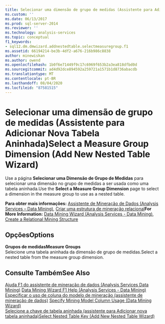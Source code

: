 ```yaml
---
title: Selecionar uma dimensão de grupo de medidas (Assistente para Adicionar nova tabela aninhada) | Microsoft Docs
ms.custom: ''
ms.date: 06/13/2017
ms.prod: sql-server-2014
ms.reviewer: ''
ms.technology: analysis-services
ms.topic: conceptual
f1_keywords:
- sql12.dm.dmwizard.addnestedtable.selectmeasuregroup.f1
ms.assetid: 66194214-be3b-4df2-a676-216b986c8838
author: minewiskan
ms.author: owend
ms.openlocfilehash: 1b0f6e71449f9c17c6969f653b2a3ea818dfbd0d
ms.sourcegitcommit: ad4d92dce894592a259721a1571b1d8736abacdb
ms.translationtype: MT
ms.contentlocale: pt-BR
ms.lasthandoff: 08/04/2020
ms.locfileid: "87581515"
---
```

# <a name="select-a-measure-group-dimension-add-new-nested-table-wizard"></a><span data-ttu-id="3e99e-102">Selecionar uma dimensão de grupo de medidas (Assistente para Adicionar Nova Tabela Aninhada)</span><span class="sxs-lookup"><span data-stu-id="3e99e-102">Select a Measure Group Dimension (Add New Nested Table Wizard)</span></span>
  <span data-ttu-id="3e99e-103">Use a página **Selecionar uma Dimensão de Grupo de Medidas** para selecionar uma dimensão no grupo de medidas a ser usada como uma tabela aninhada.</span><span class="sxs-lookup"><span data-stu-id="3e99e-103">Use the **Select a Measure Group Dimension** page to select a dimension in the measure group to use as a nested table.</span></span>  
  
 <span data-ttu-id="3e99e-104">**Para obter mais informações:** [Assistente de Mineração de Dados &#40;Analysis Services – Data Mining&#41;](data-mining/data-mining-wizard-analysis-services-data-mining.md), [Criar uma estrutura de mineração relacional](data-mining/create-a-relational-mining-structure.md)</span><span class="sxs-lookup"><span data-stu-id="3e99e-104">**For More Information:** [Data Mining Wizard &#40;Analysis Services - Data Mining&#41;](data-mining/data-mining-wizard-analysis-services-data-mining.md), [Create a Relational Mining Structure](data-mining/create-a-relational-mining-structure.md)</span></span>  
  
## <a name="options"></a><span data-ttu-id="3e99e-105">Opções</span><span class="sxs-lookup"><span data-stu-id="3e99e-105">Options</span></span>  
 <span data-ttu-id="3e99e-106">**Grupos de medidas**</span><span class="sxs-lookup"><span data-stu-id="3e99e-106">**Measure Groups**</span></span>  
 <span data-ttu-id="3e99e-107">Selecione uma tabela aninhada da dimensão de grupo de medidas.</span><span class="sxs-lookup"><span data-stu-id="3e99e-107">Select a nested table from the measure group dimension.</span></span>  
  
## <a name="see-also"></a><span data-ttu-id="3e99e-108">Consulte Também</span><span class="sxs-lookup"><span data-stu-id="3e99e-108">See Also</span></span>  
 <span data-ttu-id="3e99e-109">[Ajuda F1 do assistente de mineração de dados &#40;Analysis Services Data Mining&#41;](data-mining-wizard-f1-help-analysis-services-data-mining.md) </span><span class="sxs-lookup"><span data-stu-id="3e99e-109">[Data Mining Wizard F1 Help &#40;Analysis Services - Data Mining&#41;](data-mining-wizard-f1-help-analysis-services-data-mining.md) </span></span>  
 <span data-ttu-id="3e99e-110">[Especificar o uso de coluna do modelo de mineração &#40;assistente de mineração de dados&#41;](specify-mining-model-column-usage-data-mining-wizard.md) </span><span class="sxs-lookup"><span data-stu-id="3e99e-110">[Specify Mining Model Column Usage &#40;Data Mining Wizard&#41;](specify-mining-model-column-usage-data-mining-wizard.md) </span></span>  
 [<span data-ttu-id="3e99e-111">Selecione a chave de tabela aninhada &#40;assistente para Adicionar nova tabela aninhada&#41;</span><span class="sxs-lookup"><span data-stu-id="3e99e-111">Select Nested Table Key &#40;Add New Nested Table Wizard&#41;</span></span>](select-nested-table-key-add-new-nested-table-wizard.md)  
  
  
